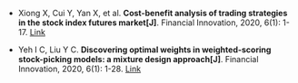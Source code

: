 * Xiong X, Cui Y, Yan X, et al. <b>Cost-benefit analysis of trading strategies in the stock index futures market[J]</b>. Financial Innovation, 2020, 6(1): 1-17. [Link](https://link.springer.com/article/10.1186/s40854-020-00191-4)

* Yeh I C, Liu Y C. <b>Discovering optimal weights in weighted-scoring stock-picking models: a mixture design approach[J]</b>. Financial Innovation, 2020, 6(1): 1-28. [Link](https://jfin-swufe.springeropen.com/articles/10.1186/s40854-020-00209-x)
